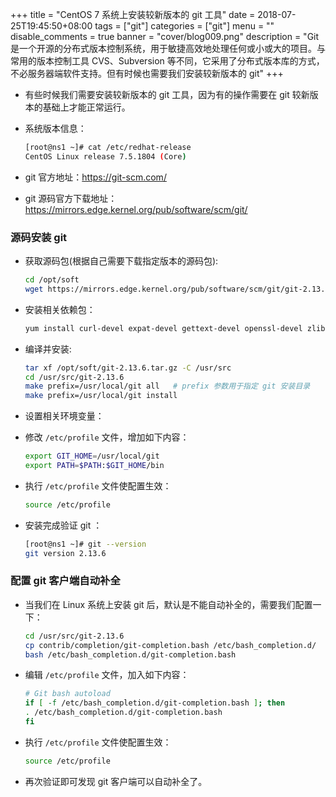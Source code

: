 +++
title = "CentOS 7 系统上安装较新版本的 git 工具"
date = 2018-07-25T19:45:50+08:00
tags = ["git"]
categories = ["git"]
menu = ""
disable_comments = true
banner = "cover/blog009.png"
description = "Git 是一个开源的分布式版本控制系统，用于敏捷高效地处理任何或小或大的项目。与常用的版本控制工具 CVS、Subversion 等不同，它采用了分布式版本库的方式，不必服务器端软件支持。但有时候也需要我们安装较新版本的 git"
+++

- 有些时候我们需要安装较新版本的 git 工具，因为有的操作需要在 git 较新版本的基础上才能正常运行。
- 系统版本信息：
  
    ```bash
    [root@ns1 ~]# cat /etc/redhat-release 
    CentOS Linux release 7.5.1804 (Core)
    ```

- git 官方地址：<https://git-scm.com/>
- git 源码官方下载地址：<https://mirrors.edge.kernel.org/pub/software/scm/git/>

### 源码安装 git
- 获取源码包(根据自己需要下载指定版本的源码包):
  
    ```bash
    cd /opt/soft
    wget https://mirrors.edge.kernel.org/pub/software/scm/git/git-2.13.6.tar.gz
    ```
  
- 安装相关依赖包：

    ```bash
    yum install curl-devel expat-devel gettext-devel openssl-devel zlib-devel gcc perl-ExtUtils-MakeMaker openssh-clients -y
    ```
 
- 编译并安装:

    ```bash
    tar xf /opt/soft/git-2.13.6.tar.gz -C /usr/src
    cd /usr/src/git-2.13.6
    make prefix=/usr/local/git all   # prefix 参数用于指定 git 安装目录
    make prefix=/usr/local/git install
    ```

- 设置相关环境变量：
- 修改 `/etc/profile` 文件，增加如下内容：

    ```bash
    export GIT_HOME=/usr/local/git
    export PATH=$PATH:$GIT_HOME/bin
    ```

- 执行 `/etc/profile` 文件使配置生效：

    ```bash
    source /etc/profile
    ```
- 安装完成验证 git ：

    ```bash
    [root@ns1 ~]# git --version 
    git version 2.13.6
    ```

### 配置 git 客户端自动补全
- 当我们在 Linux 系统上安装 git 后，默认是不能自动补全的，需要我们配置一下：

    ```bash
    cd /usr/src/git-2.13.6
    cp contrib/completion/git-completion.bash /etc/bash_completion.d/
    bash /etc/bash_completion.d/git-completion.bash
    ```

- 编辑 `/etc/profile` 文件，加入如下内容：

    ```bash
    # Git bash autoload
    if [ -f /etc/bash_completion.d/git-completion.bash ]; then
    . /etc/bash_completion.d/git-completion.bash
    fi
    ```

- 执行 `/etc/profile` 文件使配置生效：

    ```bash
    source /etc/profile
    ```

- 再次验证即可发现 git 客户端可以自动补全了。